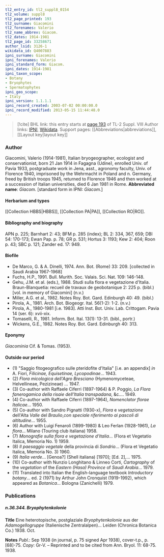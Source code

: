 ```yaml
---
tl2_entry_id: tl2_suppl8_0154
tl2_volume: suppl8
tl2_page_printed: 193
tl2_surname: Giacomini
tl2_forenames: Valerio
tl2_name_abbrev: Giacom.
tl2_dates: 1914-1981
tl2_page_id: 33258671
author_lsid: 3126-1
wikidata_id: Q4007883
ipni_surname: Giacomini
ipni_forenames: Valerio
ipni_standard_form: Giacom.
ipni_dates: 1914-1981
ipni_taxon_scope: 
- Botany
- Bryophytes
- Spermatophytes
ipni_geo_scope: 
- Italy
ipni_version: 1.1.1.1
ipni_record_created: 2003-07-02 00:00:00.0
ipni_record_modified: 2013-05-15 11:44:48.0
---
```


> [!cite] BHL link: this entry starts at [page 193](https://www.biodiversitylibrary.org/page/33258671) of TL-2 Suppl. VIII
> Author links: [IPNI](https://www.ipni.org/a/3126-1), [Wikidata](https://www.wikidata.org/wiki/Q4007883). Support pages: [[Abbreviations|abbreviations]], [[Layout key|layout key]]

### Author

Giacomini, Valerio (1914-1981), Italian bryogeographer, ecologist and conservationist, born 21 Jan 1914 in Fagagna (Udine), enrolled Univ. of Pavia 1933, postgraduate work in Jena, asst., agronomy faculty, Univ. of Florence 1940, imprisoned by the Wehrmacht in Poland and n. Germany, freed by British troops 1945, returned to Florence 1946 and then worked at a succession of Italian universities, died 6 Jan 1981 in Rome. 
**Abbreviated name**: *Giacom.* \[standard form in IPNI: *Giacom.*\]

#### Herbarium and types

[[Collection HBBS|HBBS]], [[Collection PA|PA]], [[Collection RO|RO]].

#### Bibliography and biography

APN p. 225; Barnhart 2: 43; BFM p. 285 (index); BL 2: 334, 367, 659; DBI 54: 170-173; Ewan Pap. p. 78; GR p. 531; Hortus 3: 1193; Kew 2: 404; Roon p. 43; SBC p. 121; Zander ed. 17: 949.

#### Biofile

- De Marco, G. & A. Dinelli, 1974. Ann. Bot. (Rome) 33: 209. \[collected in Saudi Arabia 1967-1968\]
- Fuchs, H.P., 1991. Bull. Murith. Soc. Valais. Sci. Nat. 109: 146-148.
- Gehu, J.M. et al. (eds.), 1988. Studi sulla flora e vegetazione d'Italia. Braun-Blanquetia: recueil de travaux de geobotanique 2: 225 p. (bibl.) \[vol. in memory of Giacomini\] (n.v.)
- Miller, A.G. et al., 1982. Notes Roy. Bot. Gard. Edinburgh 40: 49. (bibl.)
- Pirola, A., 1981. Arch. Bot. Biogeogr. Ital. 56(1-2): 1-2. (n.v.)
- Pirola, A., 1980-1981 \[i.e. 1983\]. Atti Inst. Bot. Univ. Lab. Crittogam. Pavia 14 (ser. 6): xvii-xix.
- Tomaselli, R., 1981. Inform. Bot. Ital. 13(1): 13-31. (bibl., portr.)
- Wickens, G.E., 1982. Notes Roy. Bot. Gard. Edinburgh 40: 313.

#### Eponymy

*Giacominia* Cif. & Tomas. (1953).

#### Outside our period

- (1) "Saggio fitogeografico sulle pteridofite d'Italia" \[i.e. an appendix\] *in* A. Fiori, *Filicinae, Equisetinae, Lycopodinae*... 1943.
- (2) *Flora micologica dell'Agro Bresciano* (Hymenomyceteae, Helvellineae, Pezizineae) ... 1947.
- (3) Co-author with Raffaele Ciferri (1897-1964) & P. Poggio, *La Flora fanerogamica della risaie dell'Italia transpadana*, &c.... 1949.
- (4) Co-author with Raffaele Ciferri (1897-1964), *Nomenclator florae Italicae*... 1950.
- (5) Co-author with Sandro Pignatti (1930-x), *Flora* e *vegetazione* dell'Alta *Valle* del *Braulio*,*con speciale riferimento ai pascoli di altitudine*... 1955.
- (6) Author with Luigi Fenaroli (1899-1980) & Leo Ferlan (1928-1961), *La flora*... Milano (Touring club italiana) 1958.
- (7) *Monografie sulla flora e vegetazione d'Italia*... (Flora et Vegetatio Italica, Memoria No. 1) 1959.
- (8) *Il paesaggio vegetale* della provincia di *Sondrio*... (Flora et Vegetatio Italica, Memoria No. 3) 1960.
- (9) *Italia verde*... \[Genoa?\] (Shell italiana) \[1970\]; \[Ed. 2\],... 1975.
- (10) Co-author with Nunzio Longhitano & Linneo Corti, *Cartography* of the *vegetation* of the *Eastern (Hasa) Province* of *Saudi Arabia*... 1979.
- (11) Translated into Italian the English-language textbook *Introductory botany*... ed. 2 (1971) by Arthur John Cronquist (1919-1992), which appeared as *Botanica*... Bologna (Zanichelli) 1979.

### Publications

##### n.36.344. Bryophytenkolonie

**Title**
Eine heterotopische, postglaziale *Bryophytenkolonie* aus der *Adamogellogruppe* (Italienische Zentralalpen)... Leiden (Chronica Botanica Co.) 1938. Oct.

**Notes**
*Publ*.: Sep 1938 (in journal, p. 75 signed Apr 1938), cover-t.p., p. \[68\]-75. *Copy*: Gr-V. – Reprinted and to be cited from Ann. Bryol. 11: 68-75. 1938.

